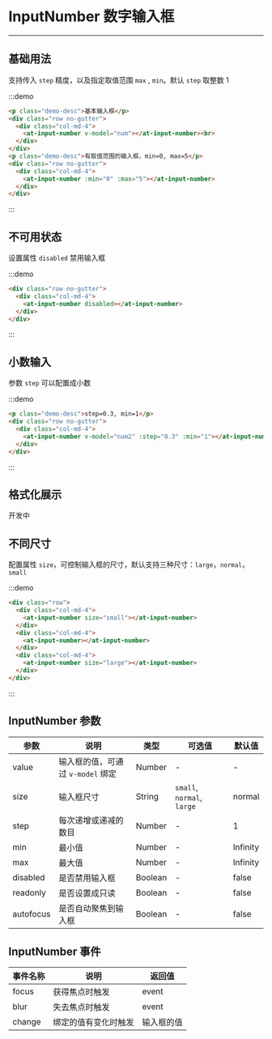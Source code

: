 
# InputNumber 数字输入框

----

## 基础用法

支持传入 `step` 精度，以及指定取值范围 `max` , `min`。默认 `step` 取整数 1

:::demo
```html
<p class="demo-desc">基本输入框</p>
<div class="row no-gutter">
  <div class="col-md-4">
    <at-input-number v-model="num"></at-input-number><br>
  </div>
</div>
<p class="demo-desc">有取值范围的输入框，min=0, max=5</p>
<div class="row no-gutter">
  <div class="col-md-4">
    <at-input-number :min="0" :max="5"></at-input-number>
  </div>
</div>
```
:::

## 不可用状态

设置属性 `disabled` 禁用输入框

:::demo
```html
<div class="row no-gutter">
  <div class="col-md-4">
    <at-input-number disabled></at-input-number>
  </div>
</div>
```
:::

## 小数输入

参数 `step` 可以配置成小数

:::demo
```html
<p class="demo-desc">step=0.3, min=1</p>
<div class="row no-gutter">
  <div class="col-md-4">
    <at-input-number v-model="num2" :step="0.3" :min="1"></at-input-number>
  </div>
</div>
```
:::

## 格式化展示

开发中

## 不同尺寸

配置属性 `size`，可控制输入框的尺寸，默认支持三种尺寸：`large`，`normal`，`small`

:::demo
```html
<div class="row">
  <div class="col-md-4">
    <at-input-number size="small"></at-input-number>
  </div>
  <div class="col-md-4">
    <at-input-number></at-input-number>
  </div>
  <div class="col-md-4">
    <at-input-number size="large"></at-input-number>
  </div>
</div>
```
:::

## InputNumber 参数

| 参数      | 说明          | 类型      | 可选值                           | 默认值  |
|---------- |-------------- |---------- |--------------------------------  |-------- |
| value | 输入框的值，可通过 `v-model` 绑定 | Number | - | - |
| size | 输入框尺寸 | String | `small`, `normal`, `large` | normal |
| step | 每次递增或递减的数目 | Number | - | 1 |
| min | 最小值 | Number | - | Infinity |
| max | 最大值 | Number | - | Infinity |
| disabled | 是否禁用输入框 | Boolean | - | false |
| readonly | 是否设置成只读 | Boolean | - | false |
| autofocus | 是否自动聚焦到输入框 | Boolean | - | false |

## InputNumber 事件

| 事件名称      | 说明          | 返回值  |
|---------- |-------------- |---------- |
| focus | 获得焦点时触发 | event |
| blur | 失去焦点时触发 | event |
| change | 绑定的值有变化时触发 | 输入框的值 |

<script>
export default {
  data() {
    return {
      num: 2,
      num2: 1
    }
  }
}
</script>

